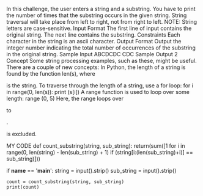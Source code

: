 In this challenge, the user enters a string and a substring. You have to print the number of times that the substring occurs in the given string. String traversal will take place from left to right, not from right to left. 
NOTE: String letters are case-sensitive.
Input Format 
The first line of input contains the original string. The next line contains the substring.
Constraints 
Each character in the string is an ascii character. 
Output Format 
Output the integer number indicating the total number of occurrences of the substring in the original string. 
Sample Input
ABCDCDC
CDC
Sample Output
2
Concept
Some string processing examples, such as these, might be useful. 
There are a couple of new concepts: 
In Python, the length of a string is found by the function len(s), where 

is the string. 
To traverse through the length of a string, use a for loop: 
for i in range(0, len(s)):
    print (s[i])
A range function is used to loop over some length: 
range (0, 5)
Here, the range loops over 

to 

. 

is excluded.

MY CODE
def count_substring(string, sub_string):
    return(sum([1 for i in range(0, len(string) - len(sub_string) + 1) if (string[i:(len(sub_string)+i)] == sub_string)]))

if __name__ == '__main__':
    string = input().strip()
    sub_string = input().strip()
    
    count = count_substring(string, sub_string)
    print(count)

